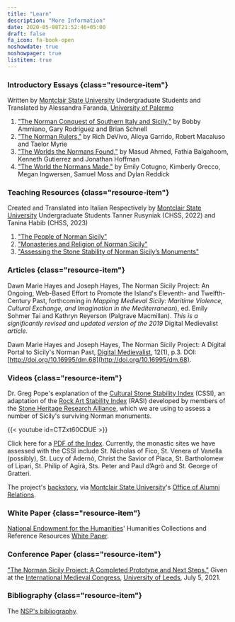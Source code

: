 ```yaml
---
title: "Learn"
description: "More Information"
date: 2020-05-08T21:52:46+05:00
draft: false
fa_icon: fa-book-open
noshowdate: true
noshowpager: true
listitem: true
---
```


### Introductory Essays {class="resource-item"} ###

Written by [Montclair State University](https://www.montclair.edu/) Undergraduate Students and Translated by Alessandra Faranda, [University of Palermo](https://www.unipa.it/)

1. ["The Norman Conquest of Southern Italy and Sicily,"](group_one) by Bobby Ammiano, Gary Rodriguez and Brian Schnell
2. ["The Norman Rulers,"](group_two) by Rich DeVivo, Alicya Garrido, Robert Macaluso and Taelor Myrie
3. ["The Worlds the Normans Found,"](group_three) by Masud Ahmed, Fathia Balgahoom, Kenneth Gutierrez and Jonathan Hoffman
4. ["The World the Normans Made,"](group_four) by Emily Cotugno, Kimberly Grecco, Megan Ingwersen, Samuel Moss and Dylan Reddick

### Teaching Resources {class="resource-item"} ###

Created and Translated into Italian Respectively by [Montclair State University](https://www.montclair.edu/) Undergraduate Students Tanner Rusyniak (CHSS, 2022) and Tanina Habib (CHSS, 2023)

1. ["The People of Norman Sicily"](people_of_norman_sicily)
2. ["Monasteries and Religion of Norman Sicily"](monasteries_and_religion_of_norman_sicily)
3. ["Assessing the Stone Stability of Norman Sicily’s Monuments"](assessing_the_stone_stability_of_norman_sicilys_monuments)

### Articles {class="resource-item"} ###

Dawn Marie Hayes and Joseph Hayes, The Norman Sicily Project: An Ongoing, Web-Based Effort to Promote the Island's Eleventh- and Twelfth-Century Past, forthcoming in _Mapping Medieval Sicily: Maritime Violence, Cultural Exchange, and Imagination in the Mediterranean_), ed. Emily Sohmer Tai and Kathryn Reyerson (Palgrave Macmillan). _This is a significantly revised and updated version of the 2019_ Digital Medievalist _article._

Dawn Marie Hayes and Joseph Hayes, The Norman Sicily Project: A Digital Portal to Sicily's Norman Past, [Digital Medievalist](https://journal.digitalmedievalist.org/), 12(1), p.3. DOI: [http://doi.org/10.16995/dm.68](http://doi.org/10.16995/dm.68).

### Videos {class="resource-item"} ###

Dr. Greg Pope's explanation of the [Cultural Stone Stability Index](https://www.shralliance.com/cssi) (CSSI), an adaptation of the [Rock Art Stability Index](https://www.shralliance.com/rasi) (RASI) developed by members of the [Stone Heritage Research Alliance](https://www.shralliance.com/), which we are using to assess a number of Sicily's surviving Norman monuments.

{{< youtube id=CTZxt60CDUE >}}

Click here for a [PDF of the Index](/pdfs/cultural_stone_stability_index.pdf). Currently, the monastic sites we have assessed with the CSSI include St. Nicholas of Fico, St. Venera of Vanella (possibly), St. Lucy of Adernò, Christ the Savior of Placa, St. Bartholomew of Lipari, St. Philip of Agirà, Sts. Peter and Paul d’Agrò and St. George of Gratteri.

The project's [backstory](https://www.youtube.com/watch?v=YGKlwjaH-cw&feature=youtu.be), via [Montclair State University](http://montclair.edu/)'s [Office of Alumni Relations](https://www.montclair.edu/alumni/).

### White Paper {class="resource-item"} ###

[National Endowment for the Humanities](https://www.neh.gov/)' Humanities Collections and Reference Resources [White Paper](/pdfs/neh_white_paper.pdf).

### Conference Paper {class="resource-item"} ###

["The Norman Sicily Project: A Completed Prototype and Next Steps."](/pdfs/nsp_leeds_paper.pdf) Given at the [International Medieval Congress](https://www.imc.leeds.ac.uk/imc-2021/), [University of Leeds](https://www.leeds.ac.uk/), July 5, 2021.

### Bibliography {class="resource-item"} ###

The [NSP's bibliography](https://www.zotero.org/groups/2199947/norman_sicily_project/library).